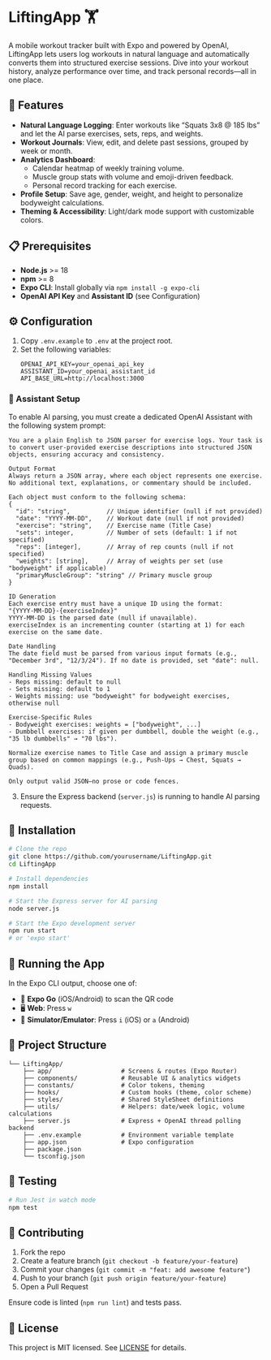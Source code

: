 # LiftingApp 🏋️

A mobile workout tracker built with Expo and powered by OpenAI, LiftingApp lets users log workouts in natural language and automatically converts them into structured exercise sessions. Dive into your workout history, analyze performance over time, and track personal records—all in one place.

## 🚀 Features

- **Natural Language Logging**: Enter workouts like “Squats 3x8 @ 185 lbs” and let the AI parse exercises, sets, reps, and weights.
- **Workout Journals**: View, edit, and delete past sessions, grouped by week or month.
- **Analytics Dashboard**:
  - Calendar heatmap of weekly training volume.
  - Muscle group stats with volume and emoji-driven feedback.
  - Personal record tracking for each exercise.
- **Profile Setup**: Save age, gender, weight, and height to personalize bodyweight calculations.
- **Theming & Accessibility**: Light/dark mode support with customizable colors.

## 📋 Prerequisites

- **Node.js** >= 18
- **npm** >= 8
- **Expo CLI**: Install globally via `npm install -g expo-cli`
- **OpenAI API Key** and **Assistant ID** (see Configuration)

## ⚙️ Configuration

1. Copy `.env.example` to `.env` at the project root.
2. Set the following variables:
   ```env
   OPENAI_API_KEY=your_openai_api_key
   ASSISTANT_ID=your_openai_assistant_id
   API_BASE_URL=http://localhost:3000
   ```

### 🤖 Assistant Setup

To enable AI parsing, you must create a dedicated OpenAI Assistant with the following system prompt:

```
You are a plain English to JSON parser for exercise logs. Your task is to convert user-provided exercise descriptions into structured JSON objects, ensuring accuracy and consistency.

Output Format
Always return a JSON array, where each object represents one exercise. No additional text, explanations, or commentary should be included.

Each object must conform to the following schema:
{
  "id": "string",          // Unique identifier (null if not provided)
  "date": "YYYY-MM-DD",    // Workout date (null if not provided)
  "exercise": "string",    // Exercise name (Title Case)
  "sets": integer,         // Number of sets (default: 1 if not specified)
  "reps": [integer],       // Array of rep counts (null if not specified)
  "weights": [string],     // Array of weights per set (use "bodyweight" if applicable)
  "primaryMuscleGroup": "string" // Primary muscle group
}

ID Generation
Each exercise entry must have a unique ID using the format:
"{YYYY-MM-DD}-{exerciseIndex}"
YYYY-MM-DD is the parsed date (null if unavailable).
exerciseIndex is an incrementing counter (starting at 1) for each exercise on the same date.

Date Handling
The date field must be parsed from various input formats (e.g., "December 3rd", "12/3/24"). If no date is provided, set "date": null.

Handling Missing Values
- Reps missing: default to null
- Sets missing: default to 1
- Weights missing: use "bodyweight" for bodyweight exercises, otherwise null

Exercise-Specific Rules
- Bodyweight exercises: weights = ["bodyweight", ...]
- Dumbbell exercises: if given per dumbbell, double the weight (e.g., "35 lb dumbbells" → "70 lbs").

Normalize exercise names to Title Case and assign a primary muscle group based on common mappings (e.g., Push-Ups → Chest, Squats → Quads).

Only output valid JSON—no prose or code fences.
```

3. Ensure the Express backend (`server.js`) is running to handle AI parsing requests.

## 🔧 Installation

```bash
# Clone the repo
git clone https://github.com/yourusername/LiftingApp.git
cd LiftingApp

# Install dependencies
npm install

# Start the Express server for AI parsing
node server.js

# Start the Expo development server
npm run start
# or 'expo start'
```

## 📱 Running the App

In the Expo CLI output, choose one of:

- 📱 **Expo Go** (iOS/Android) to scan the QR code
- 🖥️ **Web**: Press `w`
- 📲 **Simulator/Emulator**: Press `i` (iOS) or `a` (Android)

## 📂 Project Structure

```
└── LiftingApp/
    ├── app/                   # Screens & routes (Expo Router)
    ├── components/            # Reusable UI & analytics widgets
    ├── constants/             # Color tokens, theming
    ├── hooks/                 # Custom hooks (theme, color scheme)
    ├── styles/                # Shared StyleSheet definitions
    ├── utils/                 # Helpers: date/week logic, volume calculations
    ├── server.js              # Express + OpenAI thread polling backend
    ├── .env.example           # Environment variable template
    ├── app.json               # Expo configuration
    ├── package.json
    └── tsconfig.json
```

## 🧪 Testing

```bash
# Run Jest in watch mode
npm test
```

## 🤝 Contributing

1. Fork the repo
2. Create a feature branch (`git checkout -b feature/your-feature`)
3. Commit your changes (`git commit -m "feat: add awesome feature"`)
4. Push to your branch (`git push origin feature/your-feature`)
5. Open a Pull Request

Ensure code is linted (`npm run lint`) and tests pass.

## 📜 License

This project is MIT licensed. See [LICENSE](LICENSE) for details.
